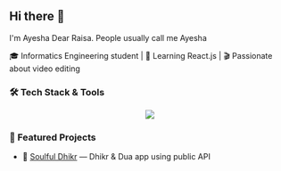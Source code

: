 ## Hi there 👋
I'm Ayesha Dear Raisa. People usually call me Ayesha

🎓 Informatics Engineering student | 🧠 Learning React.js | 🎬 Passionate about video editing

### 🛠️ Tech Stack & Tools
<p align="center">
  <a href="https://skillicons.dev">
    <img src="https://skillicons.dev/icons?i=react,astro,ts,js,tailwind,figma,github,vscode,ae,pr,notion" />
  </a>
</p>

### 🚀 Featured Projects
- 🌙 [Soulful Dhikr](https://github.com/chadoincode/soulful-dhikr) — Dhikr & Dua app using public API  
